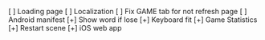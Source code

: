 [ ] Loading page
[ ] Localization
[ ] Fix GAME tab for not refresh page
[ ] Android manifest
[+] Show word if lose
[+] Keyboard fit
[+] Game Statistics
[+] Restart scene
[+] iOS web app
